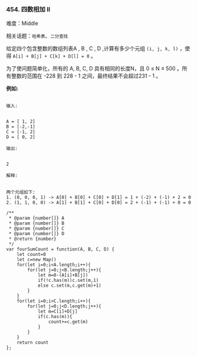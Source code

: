 ### 454. 四数相加 II

难度：Middle

相关话题：`哈希表`、`二分查找`

给定四个包含整数的数组列表A , B , C , D ,计算有多少个元组  `(i, j, k, l)` ，使得 `A[i] + B[j] + C[k] + D[l] = 0` 。



为了使问题简单化，所有的 A, B, C, D 具有相同的长度N，且 0 &le; N &le; 500 。所有整数的范围在 -228 到 228 - 1 之间，最终结果不会超过231 - 1 。



**例如:** 





```

输入:


A = [ 1, 2]
B = [-2,-1]
C = [-1, 2]
D = [ 0, 2]

输出:


2

解释:


两个元组如下:
1. (0, 0, 0, 1) -> A[0] + B[0] + C[0] + D[1] = 1 + (-2) + (-1) + 2 = 0
2. (1, 1, 0, 0) -> A[1] + B[1] + C[0] + D[0] = 2 + (-1) + (-1) + 0 = 0

```



```
/**
 * @param {number[]} A
 * @param {number[]} B
 * @param {number[]} C
 * @param {number[]} D
 * @return {number}
 */
var fourSumCount = function(A, B, C, D) {
    let count=0
    let c=new Map()
    for(let i=0;i<A.length;i++){
        for(let j=0;j<B.length;j++){
            let m=0-(A[i]+B[j])
            if(!c.has(m))c.set(m,1)
            else c.set(m,c.get(m)+1)
        }
    }
    for(let i=0;i<C.length;i++){
        for(let j=0;j<D.length;j++){
            let m=C[i]+D[j]
            if(c.has(m)){
                count+=c.get(m)
            }
        }
    }    
    return count
};



```

